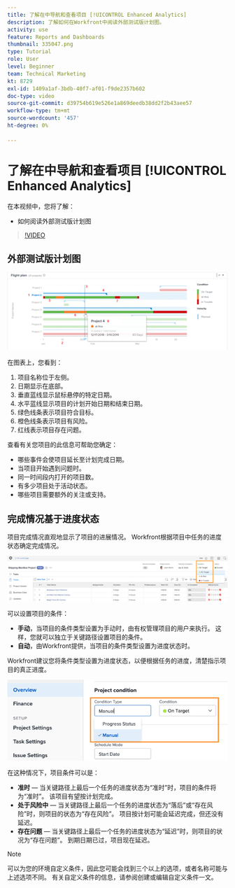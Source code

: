 ```yaml
---
title: 了解在中导航和查看项目 [!UICONTROL Enhanced Analytics]
description: 了解如何在Workfront中阅读外部测试版计划图。
activity: use
feature: Reports and Dashboards
thumbnail: 335047.png
type: Tutorial
role: User
level: Beginner
team: Technical Marketing
kt: 8729
exl-id: 1409a1af-3bdb-40f7-af01-f9de2357b602
doc-type: video
source-git-commit: d39754b619e526e1a869deedb38dd2f2b43aee57
workflow-type: tm+mt
source-wordcount: '457'
ht-degree: 0%

---
```


# 了解在中导航和查看项目 [!UICONTROL Enhanced Analytics]

在本视频中，您将了解：

* 如何阅读外部测试版计划图

>[!VIDEO](https://video.tv.adobe.com/v/335047/?quality=12)

## 外部测试版计划图

![编号与以下项目符号匹配的飞行计划图图像](assets/section-2-1.png)

在图表上，您看到：

1. 项目名称位于左侧。
1. 日期显示在底部。
1. 垂直蓝线显示鼠标悬停的特定日期。
1. 水平蓝线显示项目的计划开始日期和结束日期。
1. 绿色线条表示项目符合目标。
1. 橙色线条表示项目有风险。
1. 红线表示项目存在问题。

查看有关您项目的此信息可帮助您确定：

* 哪些事件会使项目延长至计划完成日期。
* 当项目开始遇到问题时。
* 同一时间段内打开的项目数。
* 有多少项目处于活动状态。
* 哪些项目需要额外的关注或支持。

## 完成情况基于进度状态

项目完成情况直观地显示了项目的进展情况。 Workfront根据项目中任务的进度状态确定完成情况。

![可能进度状态的图像](assets/section-2-2.png)

可以设置项目的条件：

* **手动**，当项目的条件类型设置为手动时，由有权管理项目的用户来执行。 这样，您就可以独立于关键路径设置项目的条件。
* **自动**，由Workfront提供，当项目的条件类型设置为进度状态时。

Workfront建议您将条件类型设置为进度状态，以便根据任务的进度，清楚指示项目的真正进度。

![可能进度状态的图像](assets/section-2-3.png)

在这种情况下，项目条件可以是：

* **准时** — 当关键路径上最后一个任务的进度状态为“准时”时，项目的条件将为“准时”。 该项目有望按计划完成。
* **处于风险中** — 当关键路径上最后一个任务的进度状态为“落后”或“存在风险”时，则项目的状态为“存在风险”。 项目按计划可能会延迟完成，但还没有延迟。
* **存在问题** — 当关键路径上最后一个任务的进度状态为“延迟”时，则项目的状况为“存在问题”。 到期日期已过，项目现在延迟。

>[!NOTE]
>
>可以为您的环境自定义条件，因此您可能会找到三个以上的选项，或者名称可能与上述选项不同。 有关自定义条件的信息，请参阅创建或编辑自定义条件一文。
